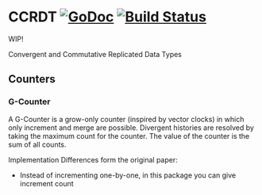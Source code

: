 # CCRDT [![GoDoc](https://godoc.org/github.com/cihangir/ccrdt?status.svg)](https://godoc.org/github.com/cihangir/ccrdt) [![Build Status](https://travis-ci.org/cihangir/ccrdt.svg)](https://travis-ci.org/cihangir/ccrdt)

WIP!

Convergent and Commutative Replicated Data Types


Counters
--------

### G-Counter

A G-Counter is a grow-only counter (inspired by vector clocks) in which only
increment and merge are possible. Divergent histories are resolved by taking the
maximum count for the counter.  The value of the counter is the sum of all
counts.


Implementation Differences form the original paper:
* Instead of incrementing one-by-one, in this package you can give increment count
